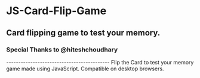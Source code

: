 # JS-Card-Flip-Game
Card flipping game to test your memory.
-------------------------------------------
<h3>Special Thanks to @hiteshchoudhary</h3>
-------------------------------------------
Flip the Card to test your memory game made using JavaScript. Compatible on desktop browsers.
